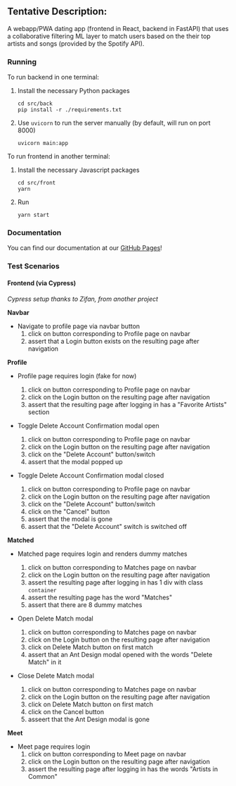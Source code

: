 ## Tentative Description:

A webapp/PWA dating app (frontend in React, backend in FastAPI) that uses a collaborative filtering ML layer to match users based on the their top artists and songs (provided by the Spotify API).

### Running
To run backend in one terminal:
1. Install the necessary Python packages
    ```
    cd src/back
    pip install -r ./requirements.txt
    ```
2. Use `uvicorn` to run the server manually (by default, will run on port 8000)
    ```
    uvicorn main:app
    ```

To run frontend in another terminal:
1. Install the necessary Javascript packages
    ```
    cd src/front
    yarn
    ```

2. Run
    ```
    yarn start
    ```

### Documentation
You can find our documentation at our [GitHub Pages](https://jho44.github.io/YouDate/)!

### Test Scenarios
#### Frontend (via Cypress)
*Cypress setup thanks to Zifan, from another project*

**Navbar**
- Navigate to profile page via navbar button
    1. click on button corresponding to Profile page on navbar
    2. assert that a Login button exists on the resulting page after navigation

**Profile**
- Profile page requires login (fake for now)
    1. click on button corresponding to Profile page on navbar
    2. click on the Login button on the resulting page after navigation
    3. assert that the resulting page after logging in has a "Favorite Artists" section

- Toggle Delete Account Confirmation modal open
    1. click on button corresponding to Profile page on navbar
    2. click on the Login button on the resulting page after navigation
    3. click on the "Delete Account" button/switch
    4. assert that the modal popped up

- Toggle Delete Account Confirmation modal closed
    1. click on button corresponding to Profile page on navbar
    2. click on the Login button on the resulting page after navigation
    3. click on the "Delete Account" button/switch
    4. click on the "Cancel" button
    5. assert that the modal is gone
    6. assert that the "Delete Account" switch is switched off

**Matched**
- Matched page requires login and renders dummy matches
    1. click on button corresponding to Matches page on navbar
    2. click on the Login button on the resulting page after navigation
    3. assert the resulting page after logging in has 1 div with class `container`
    4. assert the resulting page has the word "Matches"
    5. assert that there are 8 dummy matches

- Open Delete Match modal
    1. click on button corresponding to Matches page on navbar
    2. click on the Login button on the resulting page after navigation
    3. click on Delete Match button on first match
    4. assert that an Ant Design modal opened with the words "Delete Match" in it

- Close Delete Match modal
    1. click on button corresponding to Matches page on navbar
    2. click on the Login button on the resulting page after navigation
    3. click on Delete Match button on first match
    4. click on the Cancel button
    5. asseert that the Ant Design modal is gone

**Meet**
- Meet page requires login
    1. click on button corresponding to Meet page on navbar
    2. click on the Login button on the resulting page after navigation
    3. assert the resulting page after logging in has the words "Artists in Common"
